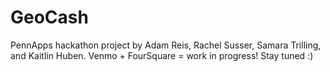 GeoCash
=======
PennApps hackathon project by Adam Reis, Rachel Susser, Samara Trilling, and Kaitlin Huben.
Venmo + FourSquare = work in progress! Stay tuned :)
